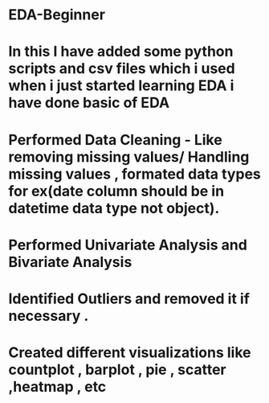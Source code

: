 # EDA-Beginner
# In this I have added some python scripts and csv files which i used when i just started learning EDA i have done basic of EDA 
# Performed Data Cleaning - Like removing missing values/ Handling missing values , formated data types for ex(date column should be in datetime data type not object).
# Performed Univariate Analysis and Bivariate Analysis 
# Identified Outliers and removed it if necessary . 
# Created different visualizations like countplot , barplot , pie , scatter ,heatmap , etc
